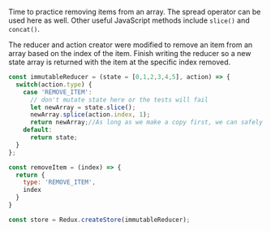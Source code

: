 Time to practice removing items from an array. The spread operator can be used here as well. Other useful JavaScript methods include `slice()` and `concat()`.


The reducer and action creator were modified to remove an item from an array based on the index of the item. Finish writing the reducer so a new state array is returned with the item at the specific index removed.


```js
const immutableReducer = (state = [0,1,2,3,4,5], action) => {
  switch(action.type) {
    case 'REMOVE_ITEM':
      // don't mutate state here or the tests will fail
      let newArray = state.slice();
      newArray.splice(action.index, 1);
      return newArray;//As long as we make a copy first, we can safely mutate the copy
    default:
      return state;
  }
};

const removeItem = (index) => {
  return {
    type: 'REMOVE_ITEM',
    index
  }
}

const store = Redux.createStore(immutableReducer);
